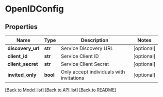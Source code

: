 # OpenIDConfig



## Properties
Name | Type | Description | Notes
------------ | ------------- | ------------- | -------------
**discovery_url** | **str** | Service Discovery URL | [optional] 
**client_id** | **str** | Service Client ID | [optional] 
**client_secret** | **str** | Service Client Secret | [optional] 
**invited_only** | **bool** | Only accept individuals with invitations | [optional] 

[[Back to Model list]](../README.md#documentation-for-models) [[Back to API list]](../README.md#documentation-for-api-endpoints) [[Back to README]](../README.md)


